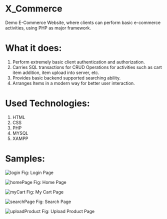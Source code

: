 # X_Commerce

Demo E-Commerce Website, where clients can perform basic e-commerce activities, using PHP as major framework.

# What it does: 

1. Perform extremely basic client authentication and authorization.
2. Carries SQL transactions for CRUD Operations for activities such as cart item addition, item upload into server, etc.
3. Provides basic backend supported searching ability.
4. Arranges Items in a modern way for better user interaction.

# Used Technologies: 

1. HTML
2. CSS
3. PHP
4. MYSQL
5. XAMPP

# Samples:

![login](https://github.com/MXMxRazer/X_Commerce/assets/107698120/01fe282a-c375-4c0d-afac-7a879de30e1a)
Fig: Login Page
   
![homePage](https://github.com/MXMxRazer/X_Commerce/assets/107698120/98b69212-aa82-412c-a48e-3540028a1013)
Fig: Home Page

![myCart](https://github.com/MXMxRazer/X_Commerce/assets/107698120/d0efc4a4-cf13-4c6b-bc4a-18ea94ba3245)
Fig: My Cart Page

![searchPage](https://github.com/MXMxRazer/X_Commerce/assets/107698120/7777f69f-f6b3-48de-83dd-68cacedda339)
Fig: Search Page

![uploadProduct](https://github.com/MXMxRazer/X_Commerce/assets/107698120/9e06f07a-b749-427c-a8e9-8daee026f748)
Fig: Upload Product Page
